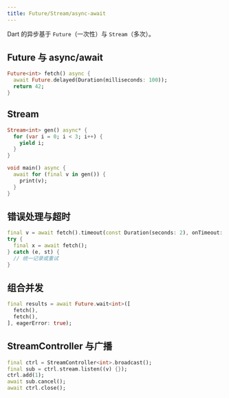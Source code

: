 ```yaml
---
title: Future/Stream/async-await
---
```


Dart 的异步基于 `Future`（一次性）与 `Stream`（多次）。

## Future 与 async/await

```dart
Future<int> fetch() async {
  await Future.delayed(Duration(milliseconds: 100));
  return 42;
}
```

## Stream

```dart
Stream<int> gen() async* {
  for (var i = 0; i < 3; i++) {
    yield i;
  }
}

void main() async {
  await for (final v in gen()) {
    print(v);
  }
}
```

## 错误处理与超时

```dart
final v = await fetch().timeout(const Duration(seconds: 2), onTimeout: () => -1);
try {
  final x = await fetch();
} catch (e, st) {
  // 统一记录或重试
}
```

## 组合并发

```dart
final results = await Future.wait<int>([
  fetch(),
  fetch(),
], eagerError: true);
```

## StreamController 与广播

```dart
final ctrl = StreamController<int>.broadcast();
final sub = ctrl.stream.listen((v) {});
ctrl.add(1);
await sub.cancel();
await ctrl.close();
```
